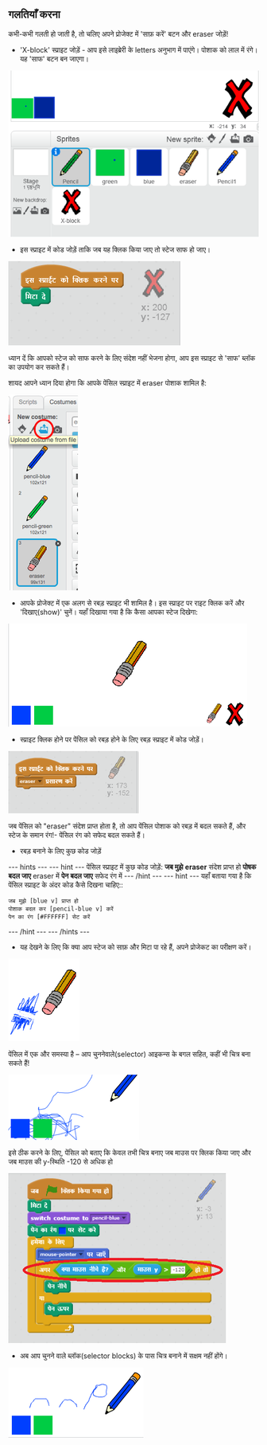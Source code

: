## गलतियाँ करना

कभी-कभी गलती हो जाती है, तो चलिए अपने प्रोजेक्ट में 'साफ़ करें' बटन और eraser जोड़ें!

+ 'X-block' स्प्राइट जोड़ें - आप इसे लाइब्रेरी के letters अनुभाग में पाएंगे। पोशाक को लाल में रंगे। यह 'साफ' बटन बन जाएगा।

![स्क्रीनशॉट](images/paint-x.png)

+ इस स्प्राइट में कोड जोड़ें ताकि जब यह क्लिक किया जाए तो स्टेज साफ हो जाए।

![साफ़ स्टेज](images/clear-stage.png)

ध्यान दें कि आपको स्टेज को साफ करने के लिए संदेश नहीं भेजना होगा, आप इस स्प्राइट से 'साफ' ब्लॉक का उपयोग कर सकते हैं।

शायद आपने ध्यान दिया होगा कि आपके पेंसिल स्प्राइट में eraser पोशाक शामिल है:

![स्क्रीनशॉट](images/paint-eraser-costume.png)

+ आपके प्रोजेक्ट में एक अलग से रबड़ स्प्राइट भी शामिल है। इस स्प्राइट पर राइट क्लिक करें और 'दिखाए(show)' चुनें। यहाँ दिखाया गया है कि कैसा आपका स्टेज दिखेगा:

![स्क्रीनशॉट](images/paint-eraser-stage.png)

+ स्प्राइट क्लिक होने पर पेंसिल को रबड़ होने के लिए रबड़ स्प्राइट में कोड जोड़ें।

![रबड़ प्रसारण करें](images/broadcast-eraser.png)

जब पेंसिल को "eraser" संदेश प्राप्त होता है, तो आप पेंसिल पोशाक को रबड़ में बदल सकते हैं, और स्टेज के समान रंग!- पेंसिल रंग को सफेद बदल सकते हैं।

+ रबड़ बनाने के लिए कुछ कोड जोड़ें

\--- hints \--- \--- hint \--- पेंसिल स्प्राइट में कुछ कोड जोड़ें: **जब मुझे** **eraser** संदेश प्राप्त हो **पोषक बदल जाए** eraser में **पेन बदल जाए** सफेद रंग में \--- /hint \--- \--- hint \--- यहाँ बताया गया है कि पेंसिल स्प्राइट के अंदर कोड कैसे दिखना चाहिए::

```blocks
जब मुझे [blue v] प्राप्त हो
पोशाक बदल कर [pencil-blue v] करें
पेन का रंग [#FFFFFF] सेट करें
```

\--- /hint \--- \--- /hints \---

+ यह देखने के लिए कि क्या आप स्टेज को साफ़ और मिटा पा रहे हैं, अपने प्रोजेकट का परीक्षण करें।

![स्क्रीनशॉट](images/paint-erase-test.png)

पेंसिल में एक और समस्या है – आप चुननेवाले(selector) आइकन्स के बगल सहित, कहीं भी चित्र बना सकते हैं!

![स्क्रीनशॉट](images/paint-draw-problem.png)

इसे ठीक करने के लिए, पेंसिल को बताए कि केवल तभी चित्र बनाए जब माउस पर क्लिक किया जाए और जब माउस की y-स्थिति -120 से अधिक हो

![स्क्रीनशॉट](images/pencil-gt-code.png)

+ अब आप चुनने वाले ब्लॉक(selector blocks) के पास चित्र बनाने में सक्षम नहीं होंगे।

![स्क्रीनशॉट](images/paint-fixed.png)